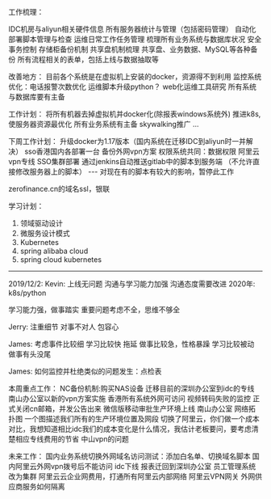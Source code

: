 工作梳理：

IDC机房与aliyun相关硬件信息
所有服务器统计与管理（包括密码管理）
自动化部署脚本管理与检查
运维日常工作任务管理
梳理所有业务系统与数据库状况
安全事务控制
存储柜备份机制
共享盘机制梳理
共享盘、业务数据、MySQL等各种备份
所有流程相关的表单，包括上线与数据抽取等

改善地方：
目前各个系统是在虚拟机上安装的docker，资源得不到利用
监控系统优化：电话报警次数优化
运维脚本升级python？
web化运维工具研究
所有系统与数据库要有主备

工作计划：
将所有机器去掉虚拟机并docker化(除报表windows系统外)
推进k8s, 使服务器资源最优化
所有业务系统有主备
skywalking推广
...


下周工作计划：
升级docker为1.17版本（国内系统在迁移IDC到aliyun时一并解决）
sso香港国内各部署一台
备份外网vpn方案
权限系统共同：数据权限
阿里云vpn专线
SSO集群部署
通过jenkins自动推送gitlab中的脚本到服务端
（不允许直接修改服务器上的脚本） --- 对现在有的脚本有较大的影响，暂停此工作

zerofinance.cn的域名ssl，银联

学习计划：
1. 领域驱动设计
2. 微服务设计模式
3. Kubernetes
4. spring alibaba cloud
5. spring cloud kubernetes

--------------------------------
2019/12/2:
Kevin:
上线无问题
沟通与学习能力加强
沟通态度需要改进
2020年:
k8s/python

学习能力强，做事踏实
重要问题考虑不全，思维不够全


Jerry:
注重细节
对事不对人
包容心

James:
考虑事件比较细
学习比较快
拖延
做事比较急，性格暴躁
学习比较被动
做事有头没尾


James:
如何监控并杜绝类似的问题发生：点检表

本周重点工作：
NC备份机制:购买NAS设备
迁移目前的深圳办公室到idc的专线
南山办公室以新的vpn方案实施
香港所有系统外网可访问
视频转码失败的监控
正式关闭cn邮箱，并发公告出来
微信版移动审批生产环境上线
南山办公室
网络拓扑图
一个图描述我们所有的生产环境位置及网段
切换了阿里云，你们做一个成本对比，我想知道相比idc我们的成本变化是什么情况，我估计老板要问，要考虑清楚相应专线费用的节省
中山vpn的问题

未来工作：
国内业务系统切换外网域名访问测试：添加白名单、切换域名脚本
国内阿里云外网vpn拨号后不能访问
idc下线
报表迁回到深圳办公室
员工管理系统改为集群
阿里云云企业网费用，打通所有阿里云内部网络
阿里云VPN网关
外网供应商服务如何隔离 